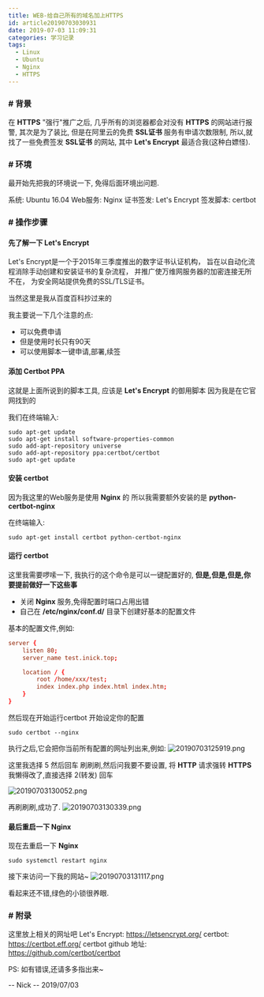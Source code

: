 ```yaml
---
title: WEB-给自己所有的域名加上HTTPS
id: article20190703030931
date: 2019-07-03 11:09:31
categories: 学习记录
tags: 
  - Linux
  - Ubuntu
  - Nginx
  - HTTPS
---
```


### # 背景
在 **HTTPS** "强行"推广之后,
几乎所有的浏览器都会对没有 **HTTPS** 的网站进行报警,
其次是为了装比,
但是在阿里云的免费 **SSL证书** 服务有申请次数限制,
所以,就找了一些免费签发 **SSL证书** 的网站,
其中 **Let's Encrypt** 最适合我(这种白嫖怪).

<!--more-->

### # 环境
最开始先把我的环境说一下,
免得后面环境出问题.

系统: Ubuntu 16.04
Web服务: Nginx
证书签发: Let's Encrypt
签发脚本: certbot


### # 操作步骤
#### 先了解一下 Let's Encrypt
Let's Encrypt是一个于2015年三季度推出的数字证书认证机构，
旨在以自动化流程消除手动创建和安装证书的复杂流程，
并推广使万维网服务器的加密连接无所不在，
为安全网站提供免费的SSL/TLS证书。

当然这里是我从百度百科抄过来的

我主要说一下几个注意的点:
  - 可以免费申请
  - 但是使用时长只有90天
  - 可以使用脚本一键申请,部署,续签


#### 添加 Certbot PPA 
这就是上面所说到的脚本工具,
应该是 **Let's Encrypt** 的御用脚本
因为我是在它官网找到的

我们在终端输入:
``` shell
sudo apt-get update
sudo apt-get install software-properties-common
sudo add-apt-repository universe
sudo add-apt-repository ppa:certbot/certbot
sudo apt-get update
```

#### 安装 certbot
因为我这里的Web服务是使用 **Nginx** 的
所以我需要额外安装的是 **python-certbot-nginx** 

在终端输入:
``` shell
sudo apt-get install certbot python-certbot-nginx 
```


#### 运行 certbot 
这里我需要啰嗦一下,
我执行的这个命令是可以一键配置好的,
**但是,但是,但是,你要提前做好一下这些事**
  - 关闭 **Nginx** 服务,免得配置时端口占用出错
  - 自己在 **/etc/nginx/conf.d/** 目录下创建好基本的配置文件

基本的配置文件,例如:
``` conf
server {
    listen 80;
    server_name test.inick.top;

    location / {
        root /home/xxx/test;
        index index.php index.html index.htm;
    }
}
```
然后现在开始运行certbot
开始设定你的配置

``` shell
sudo certbot --nginx
```
执行之后,它会把你当前所有配置的网址列出来,例如:
![20190703125919.png](https://i.loli.net/2019/07/03/5d1c362a53a1968997.png)

这里我选择 5 
然后回车
刷刷刷,然后问我要不要设置,
将 **HTTP** 请求强转 **HTTPS**
我懒得改了,直接选择 2(转发) 回车

![20190703130052.png](https://i.loli.net/2019/07/03/5d1c36858b12087848.png)

再刷刷刷,成功了.
![20190703130339.png](https://i.loli.net/2019/07/03/5d1c372b749f646017.png)


#### 最后重启一下 Nginx
现在去重启一下 **Nginx**
``` shell
sudo systemctl restart nginx
```

接下来访问一下我的网站~
![20190703131117.png](https://i.loli.net/2019/07/03/5d1c38f56336a78759.png)

看起来还不错,绿色的小锁很养眼.

### # 附录

这里放上相关的网址吧
Let's Encrypt: https://letsencrypt.org/
certbot: https://certbot.eff.org/
certbot github 地址: https://github.com/certbot/certbot


PS:
  如有错误,还请多多指出来~

-- Nick
-- 2019/07/03

